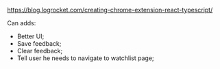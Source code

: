 https://blog.logrocket.com/creating-chrome-extension-react-typescript/

Can adds:

- Better UI;
- Save feedback;
- Clear feedback;
- Tell user he needs to navigate to watchlist page;